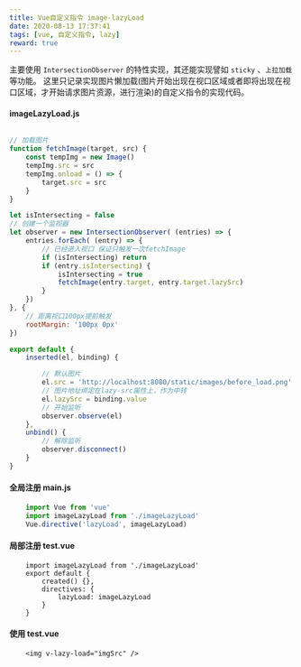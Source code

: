 ```yaml
---
title: Vue自定义指令 image-lazyLoad
date: 2020-08-13 17:37:41
tags: [vue, 自定义指令, lazy]
reward: true
---
```


主要使用 `IntersectionObserver` 的特性实现，其还能实现譬如 `sticky` 、`上拉加载` 等功能。
这里只记录实现图片懒加载(图片开始出现在视口区域或者即将出现在视口区域，才开始请求图片资源，进行渲染)的自定义指令的实现代码。

<!-- More -->

#### imageLazyLoad.js

```js

// 加载图片
function fetchImage(target, src) {
    const tempImg = new Image()
    tempImg.src = src
    tempImg.onload = () => {
        target.src = src
    }
}

let isIntersecting = false
// 创建一个监视器
let observer = new IntersectionObserver( (entries) => {
    entries.forEach( (entry) => {
        // 已经进入视口 保证只触发一次fetchImage
        if (isIntersecting) return
        if (entry.isIntersecting) {
            isIntersecting = true
            fetchImage(entry.target, entry.target.lazySrc)
        }
    })
}, {
    // 距离视口100px提前触发
    rootMargin: '100px 0px'
})

export default {
    inserted(el, binding) {

        // 默认图片
        el.src = 'http://localhost:8080/static/images/before_load.png'
        // 图片地址绑定在lazy-src属性上，作为中转
        el.lazySrc = binding.value
        // 开始监听
        observer.observe(el)
    },
    unbind() {
        // 解除监听
        observer.disconnect()
    }
}
```

#### 全局注册 main.js

```js
    import Vue from 'vue'
    import imageLazyLoad from './imageLazyLoad'
    Vue.directive('lazyLoad', imageLazyLoad)
```

#### 局部注册 test.vue

```vue
    import imageLazyLoad from './imageLazyLoad'
    export default {
        created() {},
        directives: {
            lazyLoad: imageLazyLoad
        }
    }
```

#### 使用 test.vue

```vue
    <img v-lazy-load="imgSrc" />
```
